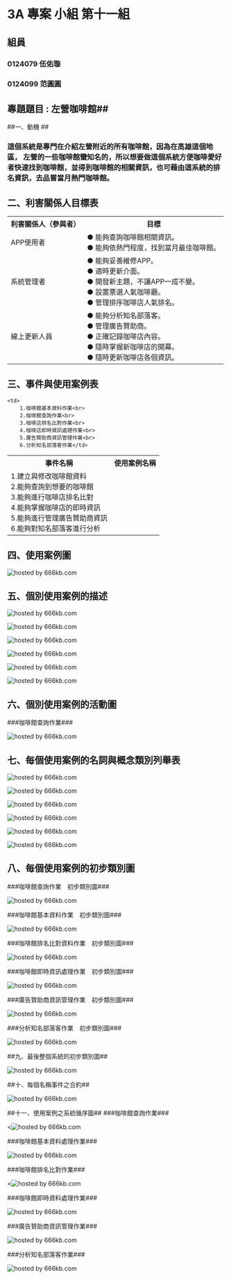 # 3A 專案 小組 第十一組 #

## 組員 ##

### 0124079 伍佑璇 ###

### 0124099 范圓圓 ###

## 專題題目 : 左營咖啡館##


##一、動機 ##
       
### 這個系統是專門在介紹左營附近的所有咖啡館，因為在高雄這個地區，   左營的一些咖啡館蠻知名的，所以想要做這個系統方便咖啡愛好者快速找到咖啡館，並得到咖啡館的相關資訊，也可藉由這系統的排名資訊，去品嘗當月熱門咖啡館。
      
## 二、利害關係人目標表
<table border="0">
  <tr>
    <th>利害關係人（參與者）</th>
    <th>目標</th>
  </tr>
  <tr>
    <td>APP使用者</td>
    <td>
      ● 能夠查詢咖啡館相關資訊。<br>
      ● 能夠依熱門程度，找到當月最佳咖啡館。</td>
</td>
  </tr>
  <tr>
    <td>系統管理者</td>
    <td>
      ● 能夠妥善維修APP。<br>
      ● 適時更新介面。<br>
      ● 開發新主題，不讓APP一成不變。<br>
      ● 設置票選人氣咖啡廳。<br>
      ● 管理排序咖啡店人氣排名。</td>
  </tr>
  <tr>
    <td>線上更新人員</td>
    <td>
      ● 能夠分析知名部落客。<br>
      ● 管理廣告贊助商。<br>
      ● 正確記錄咖啡店內容。<br>
      ● 隨時掌握新咖啡店的開幕。<br>
      ● 隨時更新咖啡店各個資訊。</td>
  </tr>
</table>

## 三、事件與使用案例表 ##
<table border="0">
  <tr>
    <th>事件名稱</th>
    <th>使用案例名稱</th>
  </tr>
  <tr>
    <td>1.建立與修改咖啡館資料<br>
        2.能夠查詢到想要的咖啡館<br>
        3.能夠進行咖啡店排名比對<br>
        4.能夠掌握咖啡店的即時資訊<br>
        5.能夠進行管理廣告贊助商資訊<br>
        6.能夠對知名部落客進行分析</td>

    <td>
        1.咖啡館基本資料作業<br>
        2.咖啡館查詢作業<br>
        3.咖啡店排名比對作業<br>
        4.咖啡店即時資訊處理作業<br>
        5.廣告贊助商資訊管理作業<br>
        6.分析知名部落客作業</td>

  </tr>

</table>

## 四、使用案例圖 ##
<p><img src="http://666kb.com/i/csnm4eu2ts85dk6nv.gif" title="hosted by 666kb.com"/></p>

## 五、個別使用案例的描述 ##
<p><img src="http://666kb.com/i/csun5xmc3fdia1owd.png" title="hosted by 666kb.com"/><p>
<p><img src="http://666kb.com/i/csun74lb5glfj811p.jpg" title="hosted by 666kb.com"/><p>
<p><img src="http://666kb.com/i/csun7ihd5f27cq8nh.jpg" title="hosted by 666kb.com"/><p>
<p><img src="http://666kb.com/i/csun89fo0puxuu4wd.jpg" title="hosted by 666kb.com"/><p>
<p><img src="http://666kb.com/i/csun8osl4nhh0ch8t.png" title="hosted by 666kb.com"/><p>
<p><img src="http://666kb.com/i/csuna1t0ve469sk7h.jpg" title="hosted by 666kb.com"/><p>

## 六、個別使用案例的活動圖 ##
###咖啡館查詢作業###
<p> <img src="http://666kb.com/i/csnmwj70yxnxv1arf.gif" title="hosted by 666kb.com"/> <p>

## 七、每個使用案例的名詞與概念類別列舉表 ##
<p> <img src="http://666kb.com/i/csunk1xf5don8xt8t.png" title="hosted by 666kb.com"/>
<p>
<p> <img src="http://666kb.com/i/csunkzgd8u9ggecel.gif" title="hosted by 666kb.com"/>
<p>
<p> <img src="http://666kb.com/i/csunlmm074wtbidzh.gif" title="hosted by 666kb.com"/>
<p>
<p> <img src="http://666kb.com/i/csunm6n6e1397z39p.gif" title="hosted by 666kb.com"/>
<p>
<p> <img src="http://666kb.com/i/csunmmfvjhnzjvn7x.gif" title="hosted by 666kb.com"/>
<p>
<p> <img src="http://666kb.com/i/csunn8brq6ao47tql.png" title="hosted by 666kb.com"/>
<p>

## 八、每個使用案例的初步類別圖 ##
###咖啡館查詢作業　初步類別圖###
<p><img src="http://666kb.com/i/csunnyym8hfnasmdp.gif" title="hosted by 666kb.com"/></p>
###咖啡館基本資料作業　初步類別圖###
<p><img src="http://666kb.com/i/csunojw34dmdjaslp.gif" title="hosted by 666kb.com"/></p>
###咖啡館排名比對資料作業　初步類別圖###
<p><img src="http://666kb.com/i/csunp4dr915kl0099.gif" title="hosted by 666kb.com"/></p>
###咖啡館即時資訊處理作業　初步類別圖###
<p><img src="http://666kb.com/i/csunq05yjtoylb0wd.gif" title="hosted by 666kb.com"/></p>
###廣告贊助商資訊管理作業　初步類別圖###
<p><img src="http://666kb.com/i/csunqg0o9cpyo07kd.gif" title="hosted by 666kb.com"/></p>
###分析知名部落客作業　初步類別圖###
<p><img src="http://666kb.com/i/csunqynd12w1ybbrh.gif" title="hosted by 666kb.com"/></p>

##九、最後整個系統的初步類別圖##
<p><img src="http://666kb.com/i/csunrlx9x6b52tetp.gif" title="hosted by 666kb.com"/><p>

##十、每個名稱事件之合約##
<p><img src="http://666kb.com/i/csuojqenz8j4qdbnx.png" title="hosted by 666kb.com"/><p>

##十一、使用案例之系統循序圖##
###咖啡館查詢作業###
<p><<img src="http://666kb.com/i/csuoofva50rl4rzv1.gif" title="hosted by 666kb.com"/><p>
###咖啡館基本資料處理作業###
<p><img src="http://666kb.com/i/csuonm0kgfiodh2z1.gif" title="hosted by 666kb.com"/><p>
###咖啡館排名比對作業###
<p><<img src="http://666kb.com/i/csuop7jwxxiij10zx.gif" title="hosted by 666kb.com"/><p>
###咖啡館即時資料處理作業###
<p><img src="http://666kb.com/i/csuopsfm6voz1k2fh.gif" title="hosted by 666kb.com"/>
<p>
###廣告贊助商資訊管理作業###
<p><img src="http://666kb.com/i/csuoqg1v6a5ra32od.gif" title="hosted by 666kb.com"/>
<p>
###分析知名部落客作業###
<p><img src="http://666kb.com/i/csuormy793d90eerx.gif" title="hosted by 666kb.com"/>
<p>